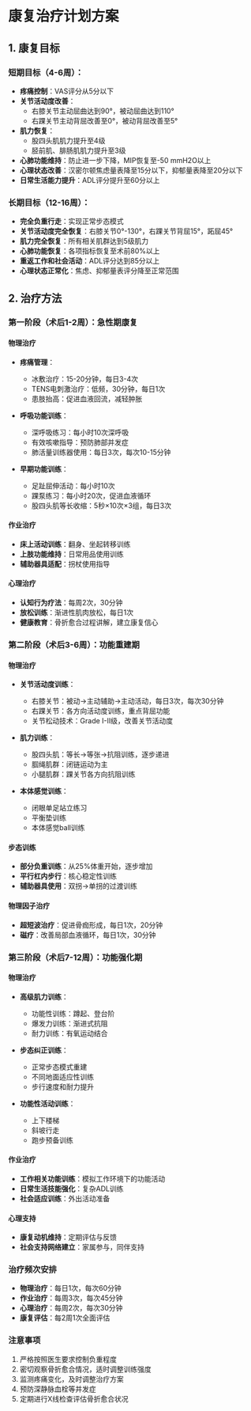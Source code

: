 # 康复治疗计划方案

## 1. 康复目标

### 短期目标（4-6周）：
- **疼痛控制**：VAS评分从5分以下
- **关节活动度改善**：
  - 右膝关节主动屈曲达到90°，被动屈曲达到110°
  - 右踝关节主动背屈改善至0°，被动背屈改善至5°
- **肌力恢复**：
  - 股四头肌肌力提升至4级
  - 胫前肌、腓肠肌肌力提升至3级
- **心肺功能维持**：防止进一步下降，MIP恢复至-50 mmH2O以上
- **心理状态改善**：汉密尔顿焦虑量表降至15分以下，抑郁量表降至20分以下
- **日常生活能力提升**：ADL评分提升至60分以上

### 长期目标（12-16周）：
- **完全负重行走**：实现正常步态模式
- **关节活动度完全恢复**：右膝关节0°-130°，右踝关节背屈15°，跖屈45°
- **肌力完全恢复**：所有相关肌群达到5级肌力
- **心肺功能恢复**：各项指标恢复至术前80%以上
- **重返工作和社会活动**：ADL评分达到85分以上
- **心理状态正常化**：焦虑、抑郁量表评分降至正常范围

## 2. 治疗方法

### 第一阶段（术后1-2周）：急性期康复
#### 物理治疗
- **疼痛管理**：
  - 冰敷治疗：15-20分钟，每日3-4次
  - TENS电刺激治疗：低频，30分钟，每日1次
  - 患肢抬高：促进血液回流，减轻肿胀

- **呼吸功能训练**：
  - 深呼吸练习：每小时10次深呼吸
  - 有效咳嗽指导：预防肺部并发症
  - 肺活量训练器使用：每日3次，每次10-15分钟

- **早期功能训练**：
  - 足趾屈伸活动：每小时10次
  - 踝泵练习：每小时20次，促进血液循环
  - 股四头肌等长收缩：5秒×10次×3组，每日3次

#### 作业治疗
- **床上活动训练**：翻身、坐起转移训练
- **上肢功能维持**：日常用品使用训练
- **辅助器具适配**：拐杖使用指导

#### 心理治疗
- **认知行为疗法**：每周2次，30分钟
- **放松训练**：渐进性肌肉放松，每日1次
- **健康教育**：骨折愈合过程讲解，建立康复信心

### 第二阶段（术后3-6周）：功能重建期
#### 物理治疗
- **关节活动度训练**：
  - 右膝关节：被动→主动辅助→主动活动，每日3次，每次30分钟
  - 右踝关节：各方向活动度训练，重点背屈功能
  - 关节松动技术：Grade I-II级，改善关节活动度

- **肌力训练**：
  - 股四头肌：等长→等张→抗阻训练，逐步递进
  - 腘绳肌群：闭链运动为主
  - 小腿肌群：踝关节各方向抗阻训练

- **本体感觉训练**：
  - 闭眼单足站立练习
  - 平衡垫训练
  - 本体感觉ball训练

#### 步态训练
- **部分负重训练**：从25%体重开始，逐步增加
- **平行杠内步行**：核心稳定性训练
- **辅助器具使用**：双拐→单拐的过渡训练

#### 物理因子治疗
- **超短波治疗**：促进骨痂形成，每日1次，20分钟
- **磁疗**：改善局部血液循环，每日1次，30分钟

### 第三阶段（术后7-12周）：功能强化期
#### 物理治疗
- **高级肌力训练**：
  - 功能性训练：蹲起、登台阶
  - 爆发力训练：渐进式抗阻
  - 耐力训练：有氧运动结合

- **步态纠正训练**：
  - 正常步态模式重建
  - 不同地面适应性训练
  - 步行速度和耐力提升

- **功能性活动训练**：
  - 上下楼梯
  - 斜坡行走
  - 跑步预备训练

#### 作业治疗
- **工作相关功能训练**：模拟工作环境下的功能活动
- **日常生活技能强化**：复杂ADL训练
- **社会适应训练**：外出活动准备

#### 心理支持
- **康复动机维持**：定期评估与反馈
- **社会支持网络建立**：家属参与，同伴支持

### 治疗频次安排
- **物理治疗**：每日1次，每次60分钟
- **作业治疗**：每周3次，每次45分钟
- **心理治疗**：每周2次，每次30分钟
- **康复评估**：每2周1次全面评估

### 注意事项
1. 严格按照医生要求控制负重程度
2. 密切观察骨折愈合情况，适时调整训练强度
3. 监测疼痛变化，及时调整治疗方案
4. 预防深静脉血栓等并发症
5. 定期进行X线检查评估骨折愈合状况